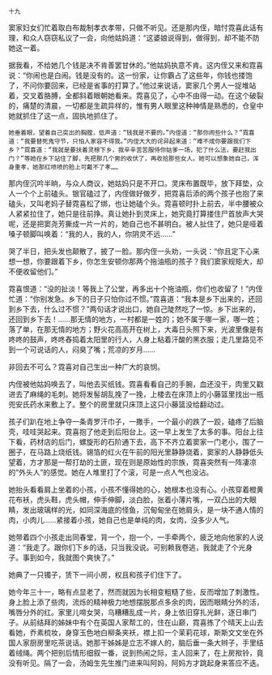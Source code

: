     十九 

   窦家妇女们忙着取白布裁制孝衣孝带，只做不听见。还是那内侄，暗忖霓喜此话有理，和众人窃窃私议了一会，向他姑妈道：“这婆娘说得到，做得到，却不能不防她这一着。

   据我看，不给她几个钱是决不肯善罢甘休的。”他姑妈执意不肯。这内侄又来和霓喜说：“你闹也是白闹。钱是没有的。这一份家，让你霸占了这些年，你钱也搂饱了，不问你要回来，已经是省事的打算了。”他过来说话，窦家几个男人一捉堆站着，交叉着胳膊，全都斜着眼朝她看来。霓喜见了，心中不由得一动。在这个破裂的，痛楚的清晨，一切都是生疏异样的，惟有男人眼里这种神情是熟悉的，仓皇中她就抓住了这一点，固执地抓住了。

    她垂着眼，望着自己突出的胸膛，低声道：“钱我是不要的。”内侄道：“那你闹些什么？”霓喜道：“我要替死鬼守节，只怕人家容不得我。”内侄大大的诧异起来道：“难不成你要跟我们下乡？”霓喜道：“我就是要扶着灵榇下乡，我辛辛苦苦服侍你姑爹一场，犯了什么法，要赶我出门？”等她在乡下站住了脚，先把那几个男的收伏了，再收拾那些女人。她可以想象她自己，浑身重孝，她那红喷喷的脸上可戴不了孝……

   那内侄沉吟半晌，与众人商议，她姑妈只是不开口。灵床布置既毕，放下拜垫，众人一个个上前磕头。银官磕过了，内侄做好做歹，把霓喜后添的两个孩子也抱了来磕头，又叫老妈子替霓喜松了绑，也让她磕个头。霓喜顿时扑上前去，半中腰被众人紧紧拉住了，她只是往前挣。真让她扑到灵床上，她究竟打算搂住尸首放声大哭呢，还是把窦尧芳撕成一片一片的，她自己也不甚明白。被人扯住了，她只是哑着嗓子顿脚叫唤着：“我的人，我的人，你阴灵不远……”

   哭了半日，把头发也颠散了，披了一脸。那内侄一头劝，一头说：“你且定下心来想一想，你要跟着下乡，你怎生安顿你那两个拖油瓶的孩子？我们窦家规矩大，却不便收留他们。”

   霓喜恨道：“没的扯淡！等我上了公堂，再多出十个拖油瓶，你们也收留了！”内侄忙道：“你别发急。乡下的日子只怕你过不惯。”霓喜道：“我本是乡下出来的，还回到乡下去，什么过不惯？”两句话才说出口，她自己陡然吃了一惊。乡下出来的，还回到乡下去！……那无情的地方，一村都是一姓的；她不属于哪一家，哪一姓；落了单，在那无情的地方；野火花高高开在树上，大毒日头照下来，光波里像是有咚咚的鼓声，咚咚舂捣着太阳里的行人，人身上粘着汗酸的黑衣服；走几里路见不到一个可说话的人，闷臭了嘴；荒凉的岁月……

   非回去不可么？霓喜对自己生出一种广大的哀悯。

   内侄被他姑妈唤去了，叫他去买纸钱。霓喜看看自己的手腕，血还没干，肉里又戳进去了麻绳的毛刺。她将发髻胡乱挽了一挽，上楼去在床顶上的小藤篮里找出一瓶兜安氏药水来敷上了。整个的房里就只床顶上这只小藤篮没给翻动过。

   孩子们趴在地上争夺一条青罗汗巾子，一撒手，一个最小的跌了一跤，磕疼了后脑壳，哇哇哭起来。霓喜抱了他走到后阳台上。这一早上发生了太多的事。阳台上往下看，药材店的后门，螺旋形的石阶通下去，高下不齐立着窦家一门老小，围了一圈子，在马路上烧纸钱。锡箔的红火在午前的阳光里静静烧着，窦家的人静静低头望着，方才那是一帮打劫的土匪，现在则是原始性的宗族，霓喜突然有一阵凄凉的“外头人”的感觉。她在人堆里打了个滚，可是一点人气也没沾。

   她抬头看看肩上坐着的小孩，小孩不懂得她的心，她根本也没有心。小孩穿着橙黄花布袄，虎头鞋，虎头帽，伸手伸脚，淡白脸，张着小薄片嘴，一双凸出的大眼睛，发出玻璃样的光，如同深海底的怪鱼，沉甸甸坐在她肩头，是一块不通人情的肉，小肉儿……紧接着小孩，她自己也是单纯的肉，女肉，没多少人气。

   她带着四个小孩走出同春堂，背一个，抱一个，一手牵两个，疲乏地向他家的人说道：“我走了。跟你们下乡的话，只当我没说。可别赖我卷逃，我就走了个光身子。事到如今，我就图个爽快了。”

   她典了一只镯子，赁下一间小房，权且和孩子们住下了。

   她今年三十一，略有点显老了，然而就因为长相变粗糙了些，反而增加了刺激性。身上脸上添了些肉，流烁的精神极力地想摆脱那点多余的肉，因而眼睛分外的活，嘴唇分外的红。家里儿啼女哭，乌糟糟乱成一片，身上依旧穿扎光鲜，逐日串门子。从前结拜的姊妹中有个在英国人家帮工的，住在山巅，霓喜拣了个晴天上山去看她，乔素梳妆，身穿玉色地白柳条夹袄，襟上扣一个茉莉花球，斯斯文文坐在外国人家厨房里吃茶说话。她那干姊姊是立志不嫁人的，脑后垂一条大辫子，手里结着绒绳。两个把别后情形细叙一番，说到热闹之际，主人回来了，在上房揿铃，竟没有听见。隔了一会，汤姆生先生推门进来叫阿妈，阿妈方才跳起身来答应不迭。

